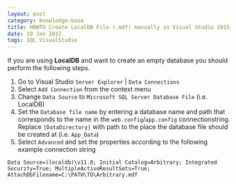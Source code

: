```yaml
---
layout: post
category: knowledge-base
title: HOWTO Create LocalDB File (.mdf) manually in Visual Studio 2015
date: 19 Jan 2017
tags: SQL VisualStudio
---
```


If you are using **LocalDB** and want to create an empty database you should perform the following steps.

1. Go to Visual Studio `Server Explorer` | `Data Connections`
1. Select `Add Connection` from the context menu
1. Change `Data Source` to `Microsoft SQL Server Database File` (i.e. LocalDB)
1. Set the `Database file name` by entering a database name and path that corresponds to the name in the `web.config`/`app.config` connectionstring.
  Replace `|DataDirectory|` with path to the place the database file should be created at (i.e. `App_Data`)
1. Select `Advanced` and set the properties according to the following example connection string

  ```
  Data Source=(localdb)\v11.0; Initial Catalog=Arbitrary; Integrated Security=True; MultipleActiveResultSets=True; AttachDbFilename=C:\PATH\TO\Arbitrary.mdf
  ```
